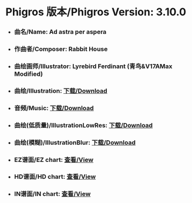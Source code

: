 
# Phigros 版本/Phigros Version:  3.10.0

- ### __曲名/Name:  Ad astra per aspera__

- ### __作曲者/Composer:  Rabbit House__

- ### __曲绘画师/Illustrator:  Lyrebird Ferdinant (青鸟&V17AMax Modified)__

- ### __曲绘/Illustration:  [下载/Download](https://github.com/Po6647A/PAR/releases/download/3.10.0/1071.png)__

- ### __音频/Music:  [下载/Download](https://github.com/Po6647A/PAR/releases/download/3.10.0/1754.ogg)__

- ### __曲绘(低质量)/IllustrationLowRes:  [下载/Download](https://github.com/Po6647A/PAR/releases/download/3.10.0/1563.png)__

- ### __曲绘(模糊)/IllustrationBlur:  [下载/Download](https://github.com/Po6647A/PAR/releases/download/3.10.0/1317.png)__


- ### __EZ谱面/EZ chart:  [查看/View](./EZ.json/index.html)__

- ### __HD谱面/HD chart:  [查看/View](./HD.json/index.html)__

- ### __IN谱面/IN chart:  [查看/View](./IN.json/index.html)__
